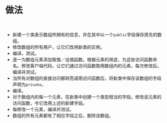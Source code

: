 # 做法

<br>

- 新建一个类表示数组所拥有的信息，并在其中以一个`public`字段保存原先的数组。
- 修改数组的所有用户，让它们改用新类的实例。
- 编译，测试。
- 逐一为数组元素添加取值／设值函数。根据元素的用途，为这些访问函数命名。修改客户端代码，让它们通过访问函数取用数组内的元素。每次修改后，编译并测试。
- 当所有对数组的直接访问都转而调用访问函数后，将新类中保存该数组的字段声明为`private`。
- 编译。
- 对于数组内的每一个元素，在新类中创建一个类型相当的字段。修改该元素的访问函数，令它改用上述的新建字段。
- 每修改一个元素，编译并测试。
- 数组的所有元素都有了相应字段之后，删除该数组。

<br>

